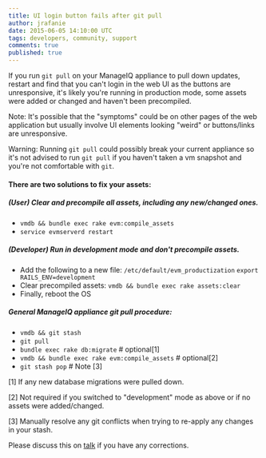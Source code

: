 ```yaml
---
title: UI login button fails after git pull
author: jrafanie
date: 2015-06-05 14:10:00 UTC
tags: developers, community, support
comments: true
published: true
---
```


If you run `git pull` on your ManageIQ appliance to pull down updates, restart and find that you can't login in the web UI as the buttons are unresponsive, it's likely you're running in production mode, some assets were added or changed and haven't been precompiled.

Note: It's possible that the "symptoms" could be on other pages of the web application but usually involve UI elements looking "weird" or buttons/links are unresponsive.

Warning: Running `git pull` could possibly break your current appliance so it's not advised to run `git pull` if you haven't taken a vm snapshot and you're not comfortable with `git`.

#### There are two solutions to fix your assets:

##### (User) Clear and precompile all assets, including any new/changed ones.
  * `vmdb && bundle exec rake evm:compile_assets`
  * `service evmserverd restart`

##### (Developer) Run in development mode and don't precompile assets.
  * Add the following to a new file: `/etc/default/evm_productization`
    `export RAILS_ENV=development`
  * Clear precompiled assets: `vmdb && bundle exec rake assets:clear`
  * Finally, reboot the OS

##### General ManageIQ appliance git pull procedure:

* `vmdb && git stash`
* `git pull`
* `bundle exec rake db:migrate` # optional[1]
* `vmdb && bundle exec rake evm:compile_assets` # optional[2]
* `git stash pop` # Note [3]

[1] If any new database migrations were pulled down.

[2] Not required if you switched to "development" mode as above or if no assets were added/changed.

[3] Manually resolve any git conflicts when trying to re-apply any changes in your stash.

Please discuss this on [talk](http://talk.manageiq.org/) if you have any corrections.
